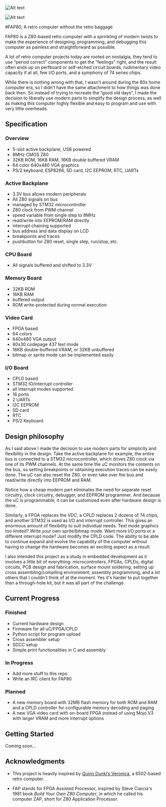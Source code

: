 
![Alt text](http://i.imgur.com/f08Pt1o.jpg)

![Alt text](http://i.imgur.com/XjIJ9EY.jpg)



#FAP80, A retro computer without the retro baggage

FAP80 is a Z80-based retro computer with a sprinkling of modern twists to make the experience of designing, programming, and debugging this computer as painless and straightforward as possible.

A lot of retro computer projects today are rooted on nostalgia, they tend to use “period correct” components to get the “feelings” right, and the result often ends up on perfboard or self-etched circuit boards, rudimentary video capacity if at all, few I/O ports, and a symphony of 74 series chips. 

While there is nothing wrong with that, I wasn’t around during the 80s home computer era, so I didn’t have the same attachment to how things was done back then. So instead of trying to recreate the “good old days”, I made the decision to liberally use modern parts to simplify the design process, as well as making this computer highly flexible and easy to program and use with very little overheads.

## Specification

### Overview

* 5-slot active backplane, USB powered
* 8MHz CMOS Z80
* 32KB ROM, 16KB RAM, 16KB double buffered VRAM
* 64 color 640x480 VGA graphics
* PS/2 keyboard, ESP8266, SD card, I2C EEPROM, RTC, UARTs

### Active Backplane

* 3.3V bus allows modern peripherals
* All Z80 signals on bus
* managed by STM32 microcontroller
* Z80 clock from PWM channel
* speed variable from single step to 8MHz
* read/write into EEPROM/RAM directly
* interrupt chaining supported
* bus address and data display on LCD
* breakpoints and traces
* pushbutton for Z80 reset, single step, run/stop, etc.

### CPU Board
* All signals buffered and shifted to 3.3V

### Memory Board
* 32KB ROM
* 16KB RAM
* buffered output
* ROM write-protected during normal execution

### Video Card
* FPGA based
* 64 colors
* 640x480 VGA output
* 80x30 codepage 437 text mode
* 16KB double-buffered VRAM, or 32KB unbuffered
* bitmap or sprite mode can be implemented easily

### I/O Board
* CPLD based
* STM32 IO/interrupt controller
* all interrupt modes supported
* 16 ports
* 2 UARTs
* I2C EEPROM
* SD card
* RTC
* PS/2 Keyboard

## Design philosophy

As I said above I made the decision to use modern parts for simplicity and flexibility in the design. Take the active backplane for example, the entire bus is connected to a STM32 microcontroller, which drives Z80 clock via one of its PWM channels. At the same time the uC monitors the contents on the bus, so setting breakpoints or obtaining execution traces can be easily done. The uC can also reset the Z80, or even take over the bus and read/write directly into EEPROM and RAM.

Notice how a cheap modern part eliminates the need for separate reset circuitry, clock circuitry, debugger, and EEPROM programmer. And because the uC is programmable, it can be customized even after hardware design is done.

Similarly, a FPGA replaces the VDC, a CPLD replaces 2 dozens of 74 chips, and another STM32 is used as I/O and interrupt controller. This gives an enormous amount of flexibility to suit individual needs. Text mode graphics too limited? Write your own sprite/bitmap mode. Want more I/O ports or a different interrupt mode? Just modify the CPLD code. The ability to be able to continue expand and evolve the capability of the computer without having to change the hardware becomes an exciting aspect as a result.

I also intended this project as a study in embedded development as it involves a little bit of everything: microcontrollers, FPGAs, CPLDs, digital circuits, PCB design and fabrication, surface mount soldering, setting up cross assembling/compiling environment, assembly programming, and a lot others that I couldn't think of at the moment. Yes it's harder to put together than a through-hole kit, but it was all part of the challenge.


## Current Progress 

### Finished

* Current hardware design
* Firmware for all uC/FPGA/CPLD
* Python script for program upload
* Cross assembler setup
* SDCC setup
* Simple print functionalities in C and assembly

### In Progress

* Add more stuff to this repo
* Write an IRC client for FAP80

### Planned

* A new memory board with 32MB flash memory for both ROM and RAM and a CPLD controller for configurable memory decoding and paging
* A new VGA video card with on-board FPGA instead of using Mojo V3 with larger VRAM and more interrupt options

## Getting Started

Coming soon...

## Acknowledgments

* This project is heavily inspired by [Quinn Dunki’s Veronica](http://quinndunki.com/blondihacks/?p=680), a 6502-based retro computer.

* FAP stands for FPGA Assisted Processor, inspired by Steve Ciarcia's 1981 book *Build Your Own Z80 Computer*, in which he called his computer ZAP, short for Z80 Application Processor.


